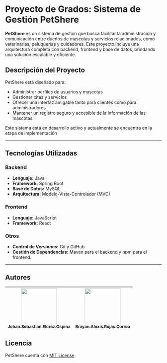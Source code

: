 # Proyecto de Grados: Sistema de Gestión PetShere

**PetShere** es un sistema de gestión que busca facilitar la administración y comunicación entre dueños de mascotas y servicios relacionados, como veterinarias, peluquerías y cuidadores. Este proyecto incluye una arquitectura completa con backend, frontend y base de datos, brindando una solución escalable y eficiente.

## Descripción del Proyecto
PetShere está diseñado para:
- Administrar perfiles de usuarios y mascotas
- Gestionar citas y servicios
- Ofrecer una interfaz amigable tanto para clientes como para administradores
- Mantener un registro seguro y accesible de la información de las mascotas

Este sistema está en desarrollo activo y actualmente se encuentra en la etapa de implementación

---

## Tecnologías Utilizadas

### Backend
- **Lenguaje:** Java
- **Framework:** Spring Boot
- **Base de Datos:** MySQL
- **Arquitectura:** Modelo-Vista-Controlador (MVC)

### Frontend
- **Lenguaje:** JavaScript
- **Framework:** React

### Otros
- **Control de Versiones:** Git y GitHub
- **Gestión de Dependencias:** Maven para el backend y npm para el frontend.

---

## Autores
| [<img src="https://avatars.githubusercontent.com/u/109894549?v=4" width=115><br><sub>Johan Sebastian Florez Ospina</sub>](https://github.com/sebasflorezo) | [<img src="https://avatars.githubusercontent.com/u/106800885?v=4" width=115><br><sub>Brayan Alexis Rojas Correa</sub>](https://github.com/DevHurt) | 
|:----------------------------------------------------------------------------------------------------------------------------------------------------------:|:--------------------------------------------------------------------------------------------------------------------------------------------------------------------------------:|

## Licencia

PetShere cuenta con [MIT License](LICENSE)
